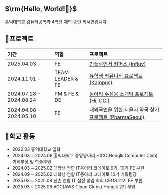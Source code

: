 <h2>$\rm{Hello, World!🖤}$</h2>
홍익대학교 컴퓨터공학과 4학년 재학 중인 최서연입니다.

## 🌟프로젝트
|기간|역할|프로젝트|
|:---|:---|:---|
2025.04.03 - |FE|[인플루언서 커머스 (Influy)](https://github.com/INFLUY/Influy-FE)|
2024.11.01 - |TEAM LEADER & FE|[유학생 커뮤니티 프로젝트 (Kampus)](https://github.com/IT-Cotato/10th-Kampus-FE)|
2024.07.28 - 2024.08.24|PM & FE & DE|[동아리 주점용 소개팅 프로젝트 (Hi, CC!)](https://github.com/HICC-2024-PROJECT-PRESENTATION-CONTEST/Team3-Frontend)|
2024.04.08 - 2024.05.10|FE|[내외국인을 위한 서울시 약국 찾기 프로젝트 (PharmaSeoul)](https://github.com/Seoul-Pharmacy/frontend)|

## 🏫학교 활동
- 2022.03 홍익대학교 입학
- 2024.03 ~ 2024.08 홍익대학교 중앙동아리 HICC(HongIk Computer Club) 기획부장 및 학술부원
- 2024.03 ~ 2025.02 대학생 연합 IT동아리 코테이토 9기, 10기 FE 부원
- 2024.09 ~ 2025.02 대학생 연합 IT동아리 코테이토 10기 기획팀장
- 2025.03 ~ 2025.08 신촌 연합 IT 실전 창업 학회 CEOS 21기 FE 부원
- 2025.03 ~ 2025.08 ACC(AWS Cloud Clubs) Hongik 2기 부원
